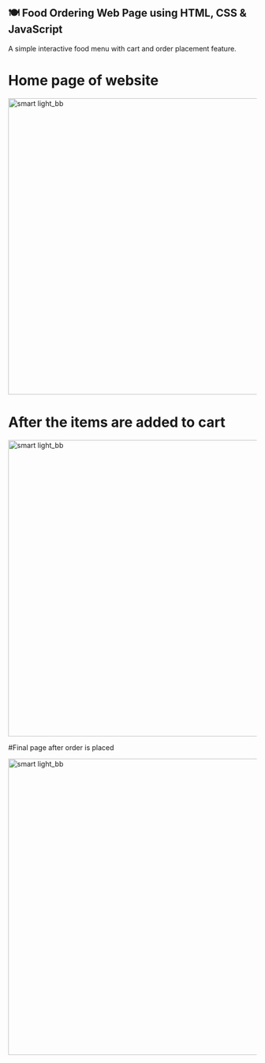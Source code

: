 ## 🍽️ Food Ordering Web Page using HTML, CSS & JavaScript
A simple interactive food menu with cart and order placement feature.

# Home page of website

<img src="https://github.com/user-attachments/assets/4ddfc9fb-53d0-42dc-bb16-a29938003051" alt="smart light_bb" width="600">


# After the items are added to cart

<img src="https://github.com/user-attachments/assets/9ab81e5d-55c7-48ae-bd1f-c366a2bfcf76" alt="smart light_bb" width="600">

#Final page after order is placed

<img src="https://github.com/user-attachments/assets/cf623648-d862-40ed-b073-d7f4ab2f96db" alt="smart light_bb" width="600">
